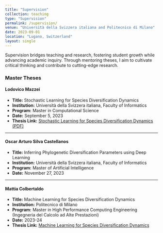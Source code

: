 ```yaml
---
title: "Supervision"
collection: teaching
type: "Supervision"
permalink: /supervision/
venue: "Università della Svizzera italiana and Politecnico di Milano"
date: 2023-09-01
location: "Lugano, Switzerland"
layout: single
---
```



  Supervision bridges teaching and research, fostering student growth while advancing academic inquiry. Through
  mentoring theses, I aim to cultivate critical thinking and contribute to cutting-edge research.


### Master Theses

#### Lodovico Mazzei  
- **Title:** Stochastic Learning for Species Diversification Dynamics  
- **Institution:** Università della Svizzera italiana, Faculty of Informatics  
- **Program:** Master in Computational Science  
- **Date:** September 5, 2023  
- **Thesis Link:** [Stochastic Learning for Species Diversification Dynamics (PDF)](https://thesis.bul.sbu.usi.ch/theses/2193-2223Mazzei/pdf?1697548694)

---

#### Oscar Arturo Silva Castellanos  
- **Title:** Inferring Phylogenetic Diversification Parameters using Deep Learning  
- **Institution:** Università della Svizzera italiana, Faculty of Informatics  
- **Program:** Master of Artificial Intelligence  
- **Date:** November 27, 2023


---

#### Mattia Colbertaldo  
- **Title:** Machine Learning for Species Diversification Dynamics  
- **Institution:** Politecnico di Milano  
- **Program:** Master in High Performance Computing Engineering (Ingegneria del Calcolo ad Alte Prestazioni)  
- **Date:** 2023-24 
- **Thesis Link:** [Machine Learning for Species Diversification Dynamics](https://www.politesi.polimi.it/bitstream/10589/222507/5/Classical_Format_Thesis___Scuola_di_Ingegneria_Industriale_e_dell_Informazione___Politecnico_di_Milano%20%282%29.pdf)

